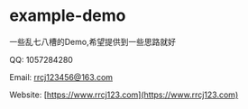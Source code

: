 # example-demo
一些乱七八槽的Demo,希望提供到一些思路就好

QQ:  1057284280

Email:  rrcj123456@163.com

Website:  [https://www.rrcj123.com](https://www.rrcj123.com)
